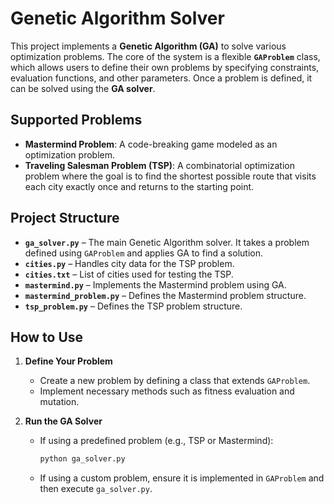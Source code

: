 # Genetic Algorithm Solver  

This project implements a **Genetic Algorithm (GA)** to solve various optimization problems. The core of the system is a flexible **`GAProblem`** class, which allows users to define their own problems by specifying constraints, evaluation functions, and other parameters. Once a problem is defined, it can be solved using the **GA solver**.  

## Supported Problems  

- **Mastermind Problem**: A code-breaking game modeled as an optimization problem.  
- **Traveling Salesman Problem (TSP)**: A combinatorial optimization problem where the goal is to find the shortest possible route that visits each city exactly once and returns to the starting point.  

## Project Structure  

- **`ga_solver.py`** – The main Genetic Algorithm solver. It takes a problem defined using `GAProblem` and applies GA to find a solution.  
- **`cities.py`** – Handles city data for the TSP problem.  
- **`cities.txt`** – List of cities used for testing the TSP.  
- **`mastermind.py`** – Implements the Mastermind problem using GA.  
- **`mastermind_problem.py`** – Defines the Mastermind problem structure.  
- **`tsp_problem.py`** – Defines the TSP problem structure.  

## How to Use  

1. **Define Your Problem**  
   - Create a new problem by defining a class that extends `GAProblem`.  
   - Implement necessary methods such as fitness evaluation and mutation.  

2. **Run the GA Solver**  
   - If using a predefined problem (e.g., TSP or Mastermind):  
     ```sh
     python ga_solver.py
     ```  
   - If using a custom problem, ensure it is implemented in `GAProblem` and then execute `ga_solver.py`.  
